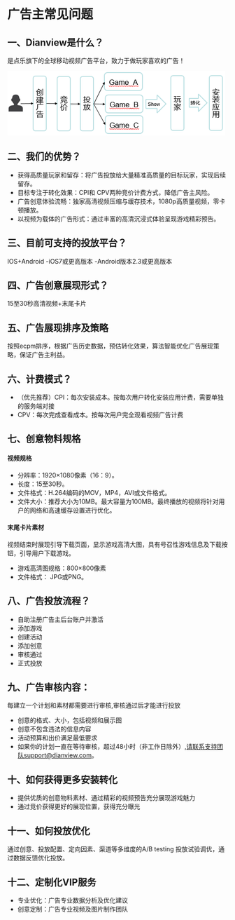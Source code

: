 # 广告主常见问题

## 一、Dianview是什么？

是点乐旗下的全球移动视频广告平台，致力于做玩家喜欢的广告！

![img](./img/work_flow.png)

## 二、我们的优势？

- 获得高质量玩家和留存：将广告投放给大量精准高质量的目标玩家，实现后续留存。
- 目标专注于转化效果：CPI和 CPV两种竞价计费方式，降低广告主风险。
- 广告创意体验流畅：独家高清视频压缩与缓存技术，1080p高质量视频，零卡顿播放。
- 以视频为载体的广告形式：通过丰富的高清沉浸式体验呈现游戏精彩预告。

## 三、目前可支持的投放平台？
IOS+Android
  -iOS7或更高版本
  -Android版本2.3或更高版本

## 四、广告创意展现形式？

15至30秒高清视频+末尾卡片

## 五、广告展现排序及策略

按照ecpm排序，根据广告历史数据，预估转化效果，算法智能优化广告展现策略，保证广告主利益。

## 六、计费模式？

- （优先推荐）CPI：每次安装成本。按每次用户转化安装应用计费，需要单独的服务端对接
- CPV：每次完成查看成本。按每次用户完全观看视频广告计费

## 七、创意物料规格

#### 视频规格

- 分辨率：1920×1080像素（16：9）。
- 长度：15至30秒。
- 文件格式：H.264编码的MOV，MP4，AVI或文件格式。
- 文件大小：推荐大小为10MB。最大容量为100MB。最终播放的视频将针对用户的网络和高速缓存设置进行优化。  

#### 末尾卡片素材

视频结束时展现引导下载页面，显示游戏高清大图，具有号召性游戏信息及下载按钮，引导用户下载游戏。

- 游戏高清图规格：800×800像素 
- 文件格式： JPG或PNG。

## 八、广告投放流程？

- 自助注册广告主后台账户并激活
- 添加游戏
- 创建活动
- 添加创意
- 审核通过
- 正式投放

## 九、广告审核内容：

每建立一个计划和素材都需要进行审核,审核通过后才能进行投放

- 创意的格式、大小，包括视频和展示图
- 创意不包含违法的信息内容
- 活动预算和出价满足最低要求
- 如果你的计划一直在等待审核，超过48小时（非工作日除外）,请联系支持团队support@dianview.com。

## 十、如何获得更多安装转化

- 提供优质的创意物料素材、通过精彩的视频预告充分展现游戏魅力
- 通过竞价获得更好的展现位置，获得充分曝光

## 十一、如何投放优化

通过创意、投放配置、定向因素、渠道等多维度的A/B testing 投放试验调优，通过数据反馈优化投放。

## 十二、定制化VIP服务

- 专业优化：广告专业数据分析及优化建议
- 创意定制：广告专业视频及图片制作团队

